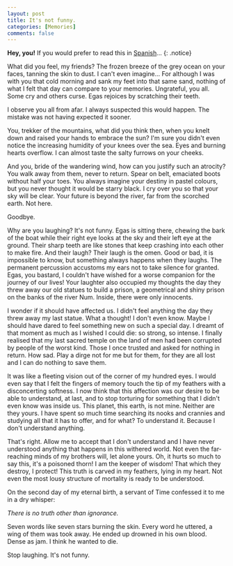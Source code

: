 ```yaml
---
layout: post
title: It's not funny.
categories: [Memories]
comments: false
---
```

**Hey, you!** If you would prefer to read this in [Spanish](https://skalimoi.github.io/articles/2020-11/no-tiene-gracia)...
{: .notice}

What did you feel, my friends? The frozen breeze of the grey ocean on your faces, tanning the skin to dust. I can't even imagine... For although I was with you that cold morning and sank my feet into that same sand, nothing of what I felt that day can compare to your memories. Ungrateful, you all. Some cry and others curse. Egas rejoices by scratching their teeth.

I observe you all from afar. I always suspected this would happen. The mistake was not having expected it sooner.

You, trekker of the mountains, what did you think then, when you knelt down and raised your hands to embrace the sun? I'm sure you didn't even notice the increasing humidity of your knees over the sea. Eyes and burning hearts overflow. I can almost taste the salty furrows on your cheeks.

And you, bride of the wandering wind, how can you justify such an atrocity? You walk away from them, never to return. Spear on belt, emaciated boots without half your toes. You always imagine your destiny in pastel colours, but you never thought it would be starry black. I cry over you so that your sky will be clear. Your future is beyond the river, far from the scorched earth. Not here.

Goodbye.

Why are you laughing? It's not funny. Egas is sitting there, chewing the bark of the boat while their right eye looks at the sky and their left eye at the ground. Their sharp teeth are like stones that keep crashing into each other to make fire. And their laugh? Their laugh is the omen. Good or bad, it is impossible to know, but something always happens when they laughs. The permanent percussion accustoms my ears not to take silence for granted. Egas, you bastard, I couldn't have wished for a worse companion for the journey of our lives! Your laughter also occupied my thoughts the day they threw away our old statues to build a prison, a geometrical and shiny prison on the banks of the river Num. Inside, there were only innocents.

I wonder if it should have affected us. I didn't feel anything the day they threw away my last statue. What a thought! I don't even know. Maybe I should have dared to feel something new on such a special day. I dreamt of that moment as much as I wished I could die: so strong, so intense. I finally realised that my last sacred temple on the land of men had been corrupted by people of the worst kind. Those I once trusted and asked for nothing in return. How sad. Play a dirge not for me but for them, for they are all lost and I can do nothing to save them.

It was like a fleeting vision out of the corner of my hundred eyes. I would even say that I felt the fingers of memory touch the tip of my feathers with a disconcerting softness. I now think that this affection was our desire to be able to understand, at last, and to stop torturing for something that I didn't even know was inside us. This planet, this earth, is not mine. Neither are they yours. I have spent so much time searching its nooks and crannies and studying all that it has to offer, and for what? To understand it. Because I don't understand anything.

That's right. Allow me to accept that I don't understand and I have never understood anything that happens in this withered world. Not even the far-reaching minds of my brothers will, let alone yours. Oh, it hurts so much to say this, it's a poisoned thorn! I am the keeper of wisdom! That which they destroy, I protect! This truth is carved in my feathers, lying in my heart. Not even the most lousy structure of mortality is ready to be understood. 

On the second day of my eternal birth, a servant of Time confessed it to me in a dry whisper: 

*There is no truth other than ignorance.*

Seven words like seven stars burning the skin. Every word he uttered, a wing of them was took away. He ended up drowned in his own blood. Dense as jam. I think he wanted to die.

Stop laughing. It's not funny.